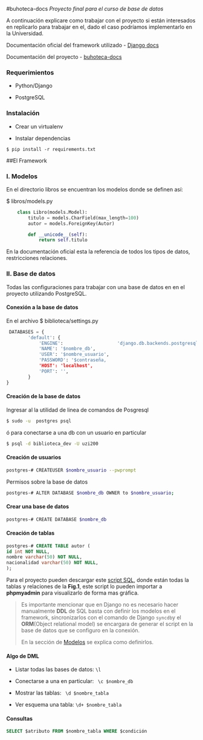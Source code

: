 #buhoteca-docs
_Proyecto final para el curso de base de datos_

A continuación explicare como trabajar con el proyecto si están interesados en replicarlo para trabajar en el, dado el caso podríamos implementarlo en la Universidad.

Documentación oficial del framework utilizado -  [Django docs](https://docs.djangoproject.com/en/1.7/)

Documentación del proyecto - [buhoteca-docs](https://github.com/juliocesar-io/buhoteca-docs)

### Requerimientos
* Python/Django

* PostgreSQL
### Instalación
* Crear un  virtualenv

* Instalar dependencias
```
$ pip install -r requirements.txt
```

##El Framework


### I. Modelos
En el directorio libros se encuentran los modelos donde se definen así:

$  libros/models.py

```py
    class Libro(models.Model):
        titulo = models.CharField(max_length=100)
        autor = models.ForeignKey(Autor)

        def __unicode__(self):
            return self.titulo
```

En la documentación oficial esta la referencia de todos los tipos de datos, restricciones relaciones.


### II. Base de datos

Todas las configuraciones  para trabajar con una base de datos en en el proyecto utilizando PostgreSQL.

#### Conexión a la base de datos

En el archivo
$ biblioteca/settings.py
```py
 DATABASES = {
        'default': {
            'ENGINE':                    'django.db.backends.postgresql_psycopg2',
            'NAME': '$nombre_db',
            'USER': '$nombre_usuario',
            'PASSWORD': '$contraseña,
            'HOST': 'localhost',
            'PORT': '',
        }
}
```


#### Creación de la base de datos

Ingresar al la utilidad de linea de comandos de Posgresql

```bash
$ sudo -u  postgres psql
```
ó para conectarse a una db con un usuario en particular

```bash
$ psql -d biblioteca_dev -U uzi200
```

#### Creación de usuarios

```bash
postgres-# CREATEUSER $nombre_usuario --pwprompt
```

Permisos sobre la base de datos

```bash
postgres-# ALTER DATABASE $nombre_db OWNER to $nombre_usuario;
```

#### Crear una base de datos


```bash
postgres-# CREATE DATABASE $nombre_db
```

#### Creación de tablas

```sql
postgres-# CREATE TABLE autor (
id int NOT NULL,
nombre varchar(50) NOT NULL,
nacionalidad varchar(50) NOT NULL,
);
```
Para el proyecto pueden descargar este [script SQL](https://github.com/uzi200/biblioteca-django/blob/master/script_db.sql), donde están todas la tablas y relaciones de la **Fig.1**, este script lo pueden importar a __phpmyadmin__ para visualizarlo de forma mas gráfica.

> Es importante mencionar que en Django no es necesario hacer manualmente __DDL__ de SQL basta con definir los modelos en el framework, sincronizarlos con el comando de Django ```syncdb```y el __ORM__(Object relational model) se encargara de generar el script en la base de datos que se configuro en la conexión.
>
> En la sección de [Modelos](https://github.com/uzi200/biblioteca-django#i-modelos)  se explica como definirlos.


#### Algo de DML

- Listar todas las bases de datos: ```\l```

- Conectarse a una en particular:  ``` \c $nombre_db```

- Mostrar las tablas: ``` \d $nombre_tabla```

- Ver esquema una tabla: ```\d+ $nombre_tabla```

#### Consultas
```sql
SELECT $atributo FROM $nombre_tabla WHERE $condición
```
